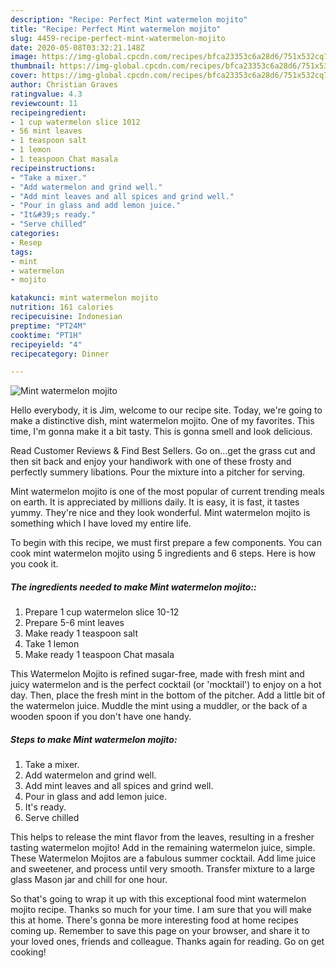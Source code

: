 ```yaml
---
description: "Recipe: Perfect Mint watermelon mojito"
title: "Recipe: Perfect Mint watermelon mojito"
slug: 4459-recipe-perfect-mint-watermelon-mojito
date: 2020-05-08T03:32:21.148Z
image: https://img-global.cpcdn.com/recipes/bfca23353c6a28d6/751x532cq70/mint-watermelon-mojito-recipe-main-photo.jpg
thumbnail: https://img-global.cpcdn.com/recipes/bfca23353c6a28d6/751x532cq70/mint-watermelon-mojito-recipe-main-photo.jpg
cover: https://img-global.cpcdn.com/recipes/bfca23353c6a28d6/751x532cq70/mint-watermelon-mojito-recipe-main-photo.jpg
author: Christian Graves
ratingvalue: 4.3
reviewcount: 11
recipeingredient:
- 1 cup watermelon slice 1012
- 56 mint leaves
- 1 teaspoon salt
- 1 lemon
- 1 teaspoon Chat masala
recipeinstructions:
- "Take a mixer."
- "Add watermelon and grind well."
- "Add mint leaves and all spices and grind well."
- "Pour in glass and add lemon juice."
- "It&#39;s ready."
- "Serve chilled"
categories:
- Resep
tags:
- mint
- watermelon
- mojito

katakunci: mint watermelon mojito
nutrition: 161 calories
recipecuisine: Indonesian
preptime: "PT24M"
cooktime: "PT1H"
recipeyield: "4"
recipecategory: Dinner

---
```



![Mint watermelon mojito](https://img-global.cpcdn.com/recipes/bfca23353c6a28d6/751x532cq70/mint-watermelon-mojito-recipe-main-photo.jpg)

Hello everybody, it is Jim, welcome to our recipe site. Today, we're going to make a distinctive dish, mint watermelon mojito. One of my favorites. This time, I'm gonna make it a bit tasty. This is gonna smell and look delicious.

Read Customer Reviews &amp; Find Best Sellers. Go on…get the grass cut and then sit back and enjoy your handiwork with one of these frosty and perfectly summery libations. Pour the mixture into a pitcher for serving.

Mint watermelon mojito is one of the most popular of current trending meals on earth. It is appreciated by millions daily. It is easy, it is fast, it tastes yummy. They're nice and they look wonderful. Mint watermelon mojito is something which I have loved my entire life.


To begin with this recipe, we must first prepare a few components. You can cook mint watermelon mojito using 5 ingredients and 6 steps. Here is how you cook it.

##### The ingredients needed to make Mint watermelon mojito::

1. Prepare 1 cup watermelon slice 10-12
1. Prepare 5-6 mint leaves
1. Make ready 1 teaspoon salt
1. Take 1 lemon
1. Make ready 1 teaspoon Chat masala


This Watermelon Mojito is refined sugar-free, made with fresh mint and juicy watermelon and is the perfect cocktail (or &#39;mocktail&#39;) to enjoy on a hot day. Then, place the fresh mint in the bottom of the pitcher. Add a little bit of the watermelon juice. Muddle the mint using a muddler, or the back of a wooden spoon if you don&#39;t have one handy. 

##### Steps to make Mint watermelon mojito:

1. Take a mixer.
1. Add watermelon and grind well.
1. Add mint leaves and all spices and grind well.
1. Pour in glass and add lemon juice.
1. It&#39;s ready.
1. Serve chilled


This helps to release the mint flavor from the leaves, resulting in a fresher tasting watermelon mojito! Add in the remaining watermelon juice, simple. These Watermelon Mojitos are a fabulous summer cocktail. Add lime juice and sweetener, and process until very smooth. Transfer mixture to a large glass Mason jar and chill for one hour. 

So that's going to wrap it up with this exceptional food mint watermelon mojito recipe. Thanks so much for your time. I am sure that you will make this at home. There's gonna be more interesting food at home recipes coming up. Remember to save this page on your browser, and share it to your loved ones, friends and colleague. Thanks again for reading. Go on get cooking!
